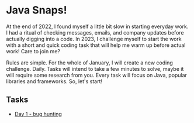 # Java Snaps!

At the end of 2022, I found myself a little bit slow in starting everyday work. 
I had a ritual of checking messages, emails, and company updates before actually digging into a code. 
In 2023, I challenge myself to start the work with a short and quick coding task that will help me warm up before actual work! 
Care to join me?

Rules are simple. 
For the whole of January, I will create a new coding challenge. 
Daily. Tasks will intend to take a few minutes to solve, maybe it will require some research from you. 
Every task will focus on Java, popular libraries and frameworks. So, let's start!

## Tasks

* [Day 1 - bug hunting](/day001/README.MD)